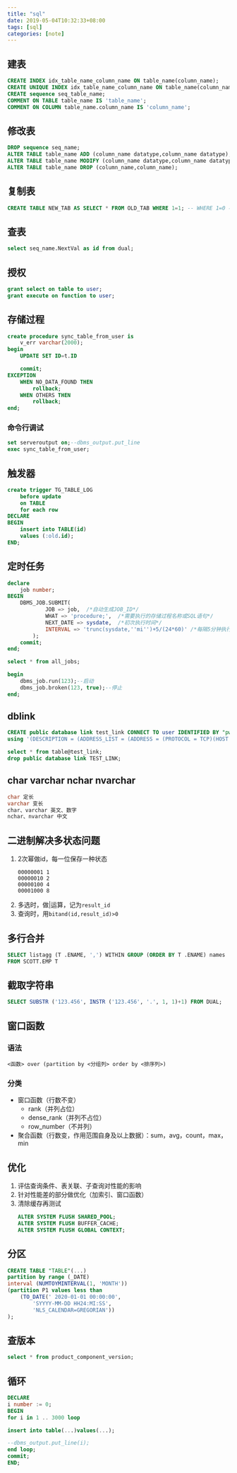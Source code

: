 ```yaml
---
title: "sql"
date: 2019-05-04T10:32:33+08:00
tags: [sql]
categories: [note]
---
```


## 建表
```sql
CREATE INDEX idx_table_name_column_name ON table_name(column_name);
CREATE UNIQUE INDEX idx_table_name_column_name ON table_name(column_name);
CREATE sequence seq_table_name;
COMMENT ON TABLE table_name IS 'table_name';
COMMENT ON COLUMN table_name.column_name IS 'column_name';
```

## 修改表
```sql
DROP sequence seq_name;
ALTER TABLE table_name ADD (column_name datatype,column_name datatype);
ALTER TABLE table_name MODIFY (column_name datatype,column_name datatype);
ALTER TABLE table_name DROP (column_name,column_name);
```

## 复制表
```sql
CREATE TABLE NEW_TAB AS SELECT * FROM OLD_TAB WHERE 1=1; -- WHERE 1=0 不复制数据
```

## 查表
```sql
select seq_name.NextVal as id from dual;
```

## 授权
```sql
grant select on table to user;
grant execute on function to user;
```

## 存储过程
```sql
create procedure sync_table_from_user is
    v_err varchar(2000);
begin
    UPDATE SET ID=t.ID

    commit;
EXCEPTION
    WHEN NO_DATA_FOUND THEN
        rollback;
    WHEN OTHERS THEN
        rollback;
end;
```
### 命令行调试
```sql
set serveroutput on;--dbms_output.put_line
exec sync_table_from_user;
```

## 触发器
```sql
create trigger TG_TABLE_LOG
    before update
    on TABLE
    for each row
DECLARE
BEGIN
    insert into TABLE(id)
    values (:old.id);
END;
```

## 定时任务
```sql
declare
    job number;
BEGIN
    DBMS_JOB.SUBMIT(
            JOB => job,  /*自动生成JOB_ID*/
            WHAT => 'procedure;',  /*需要执行的存储过程名称或SQL语句*/
            NEXT_DATE => sysdate,  /*初次执行时间*/
            INTERVAL => 'trunc(sysdate,''mi'')+5/(24*60)' /*每隔5分钟执行一次*/
        );
    commit;
end;

select * from all_jobs;

begin
    dbms_job.run(123);--启动
    dbms_job.broken(123, true);--停止
end;
```

## dblink
```sql
CREATE public database link test_link CONNECT TO user IDENTIFIED BY "pwd"
using '(DESCRIPTION = (ADDRESS_LIST = (ADDRESS = (PROTOCOL = TCP)(HOST = 127.0.0.1)(PORT = 1521)) ) (CONNECT_DATA = (SERVICE_NAME = LEE) ) )'; 

select * from table@test_link; 
drop public database link TEST_LINK;
```

## char varchar nchar nvarchar
```sql
char 定长
varchar 变长
char、varchar 英文、数字
nchar、nvarchar 中文
```

## 二进制解决多状态问题
1. 2次幂做id，每一位保存一种状态
    ```
    00000001 1
    00000010 2
    00000100 4
    00001000 8
    ```
2. 多选时，做|运算，记为`result_id`
3. 查询时，用`bitand(id,result_id)>0`

## 多行合并
```sql
SELECT listagg (T .ENAME, ',') WITHIN GROUP (ORDER BY T .ENAME) names
FROM SCOTT.EMP T
```

## 截取字符串
```sql
SELECT SUBSTR ('123.456', INSTR ('123.456', '.', 1, 1)+1) FROM DUAL;
```

## 窗口函数
### 语法
`<函数> over (partition by <分组列> order by <排序列>)`

### 分类
- 窗口函数（行数不变）
  - rank（并列占位）
  - dense_rank（并列不占位）
  - row_number（不并列）
- 聚合函数（行数变，作用范围自身及以上数据）：sum，avg，count，max，min

## 优化
1. 评估查询条件、表关联、子查询对性能的影响
2. 针对性能差的部分做优化（加索引、窗口函数）
3. 清除缓存再测试
    ```sql
    ALTER SYSTEM FLUSH SHARED_POOL;
    ALTER SYSTEM FLUSH BUFFER_CACHE;
    ALTER SYSTEM FLUSH GLOBAL CONTEXT;
    ```

## 分区
```sql
CREATE TABLE "TABLE"(...)
partition by range (_DATE)
interval (NUMTOYMINTERVAL(1, 'MONTH'))
(partition P1 values less than 
    (TO_DATE(' 2020-01-01 00:00:00', 
        'SYYYY-MM-DD HH24:MI:SS',
        'NLS_CALENDAR=GREGORIAN'))
);
```

## 查版本
```sql
select * from product_component_version;
```

## 循环
```sql
DECLARE
i number := 0;
BEGIN
for i in 1 .. 3000 loop

insert into table(...)values(...);

--dbms_output.put_line(i);
end loop;
commit;
END;
```